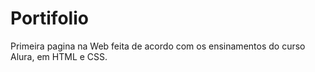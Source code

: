 # Portifolio
Primeira pagina na Web feita de acordo com os ensinamentos do curso Alura, em  HTML e CSS.
